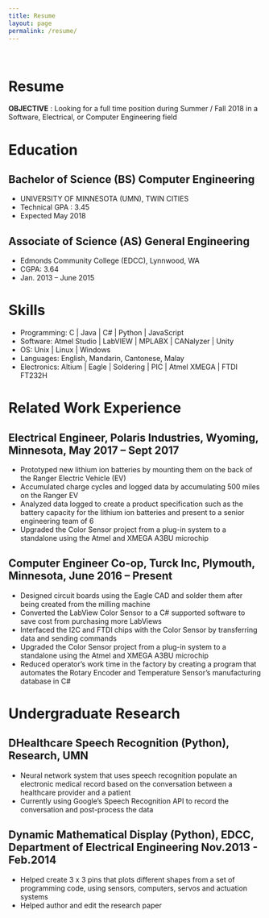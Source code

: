 ```yaml
---
title: Resume
layout: page
permalink: /resume/
---
```


<br>
<h1>Resume</h1>

<b>OBJECTIVE</b> : Looking for a full time position during Summer / Fall 2018 in a Software, Electrical, or Computer Engineering field



<!-- Education</p>-->
<h1>Education</h1>
<h2>Bachelor of Science (BS) Computer Engineering</h2>

<ul class="umn-list">
	<li>UNIVERSITY OF MINNESOTA (UMN), TWIN CITIES</li>
	<li>Technical GPA : 3.45</li>
	<li>Expected May 2018</li>
</ul>

<h2>Associate of Science (AS) General Engineering</h2>
<ul class="edcc-list">
	<li>Edmonds Community College (EDCC), Lynnwood, WA</li>
	<li>CGPA: 3.64 </li>
	<li>Jan. 2013 – June 2015</li>
</ul>

<!-- skills -->
<h1>Skills</h1>

<ul class="skill-list">
	<li>Programming: C | Java | C# | Python | JavaScript</li>
	<li>Software: Atmel Studio | LabVIEW | MPLABX | CANalyzer | Unity</li>
	<li>OS: Unix | Linux | Windows</li>
	<li>Languages: English, Mandarin, Cantonese, Malay</li>
	<li>Electronics: Altium | Eagle | Soldering | PIC | Atmel XMEGA | FTDI FT232H</li>
</ul>

<!-- Work Experience -->
<h1>Related Work Experience</h1>


<h2>Electrical Engineer, Polaris Industries, Wyoming, Minnesota,
May 2017 – Sept 2017</h2>
<ul class="work-list">
	<li>Prototyped new lithium ion batteries by mounting them on the back of the Ranger Electric Vehicle (EV)</li>
	<li>Accumulated charge cycles and logged data by accumulating 500 miles on the Ranger EV</li>
	<li>Analyzed data logged to create a product specification such as the battery capacity for the lithium ion
	      batteries and present to a senior engineering team of 6</li>
	<li>Upgraded the Color Sensor project from a plug-in system to a standalone using the Atmel and XMEGA A3BU microchip</li>
</ul>




<h2>Computer Engineer Co-op, Turck Inc, Plymouth, Minnesota,
June 2016 – Present</h2>
<ul class="work-list">
	<li>Designed circuit boards using the Eagle CAD and solder them after being created from the milling machine</li>
	<li>Converted the LabView Color Sensor to a C# supported software to save cost from purchasing more LabViews</li>
	<li>Interfaced the I2C and FTDI chips with the Color Sensor by transferring data and sending commands</li>
	<li>Upgraded the Color Sensor project from a plug-in system to a standalone using the Atmel and XMEGA A3BU microchip</li>
	<li>Reduced operator’s work time in the factory by creating a program that automates the Rotary Encoder and Temperature Sensor’s manufacturing database in C#</li>
</ul>

<!-- undergraduate research -->
<h1>Undergraduate Research</h1>

<h2>DHealthcare Speech Recognition (Python), Research, UMN</h2>
<ul class="research-list">
	<li>Neural network system that uses speech recognition populate an electronic medical record based on the
			      conversation between a healthcare provider and a patient</li>
	<li>Currently using Google’s Speech Recognition API to record the conversation and post-process the data</li>
</ul>



<h2>Dynamic Mathematical Display (Python), EDCC, Department of
Electrical Engineering Nov.2013 - Feb.2014</h2>
<ul class="research-list">
	<li>Helped create 3 x 3 pins that plots different shapes from a set of programming code, using sensors, computers, servos and actuation systems</li>
	<li>Helped author and edit the research paper</li>
</ul>
